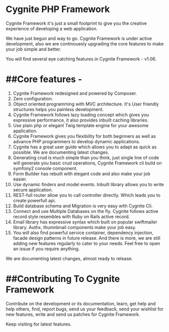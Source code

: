Cygnite PHP Framework 
=====================

Cygnite Framework it's just a small footprint to give you the creative experience of developing a web application.

We have just begun and way to go. Cygnite Framework is under active development, also we are continouesly upgrading the core features to make your job simple and better. 

You will find several eye catching features in Cygnite Framework - v1.06.

##Core features - 
=================

1. Cygnite Framework redesigned and powered by Composer.
2. Zero configuration.
3. Object oriented programming with MVC architecture. It's User friendly structures helps you painless development.
4. Cygnite Framework follows lazy loading concept which gives you expressive performance, it also provides inbuilt caching libraries.
5. Use plain php or elegant Twig template engine for your awesome application.
6. Cygnite Framework gives you flexibility for both beginners as well as advance PHP programmers to develop dynamic applications.
7. Cygnite has a great user guide which allows you to adapt as quick as possible. We are documenting latest changes.
8. Generating crud is much simple than you think, just single line of code will generate you basic crud operations, Cygnite Framework cli build on symfony2 console component.
9.  Form Builder has rebuilt with elegant code and also make your job easier.
10. Use dynamic finders and model events. Inbuilt library allows you to write secure application.
11. REST-full router allow you to call controller directly. Which leads you to create powerfull api.
12. Build database schema and Migration is very easy with Cygnite Cli.
13. Connect and use Multiple Databases on the fly. Cygnite follows active record style resembles with Ruby on Rails active record.
14. Email library has expressive syntax which built on popular swiftmailer library. Authx, thumnbnail components make your job easy.
15. You will also find powerful service container, dependency injection, facade design patterns in future release. And there is more, we are still adding new features regularly to cater to your needs. Feel free to open an issue if you require anything.

We are documenting latest changes, almost ready to release. 

##Contributing To Cygnite Framework
=================================

Contribute on the development or its documentation, learn, get help and help others, find, report bugs, send us your feedback, send your wishlist for new features, write and send us patches for Cygnite Framework. 

Keep visiting for latest features.

